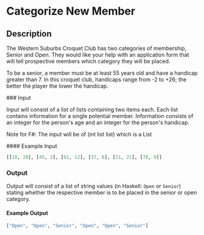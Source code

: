# Categorize New Member

## Description

The Western Suburbs Croquet Club has two categories of membership, Senior and Open. They would like your help with an application form that will tell prospective members which category they will be placed.

To be a senior, a member must be at least 55 years old and have a handicap greater than 7. In this croquet club, handicaps range from -2 to +26; the better the player the lower the handicap.

### Input

Input will consist of a list of lists containing two items each. Each list contains information for a single potential member. Information consists of an integer for the person's age and an integer for the person's handicap.

Note for F#: The input will be of (int list list) which is a List<List>

#### Example Input

```python
[[18, 20], [45, 2], [61, 12], [37, 6], [21, 21], [78, 9]]
```

### Output

Output will consist of a list of string values (in Haskell: `Open` or `Senior`) stating whether the respective member is to be placed in the senior or open category.

#### Example Output

```python
["Open", "Open", "Senior", "Open", "Open", "Senior"]
```